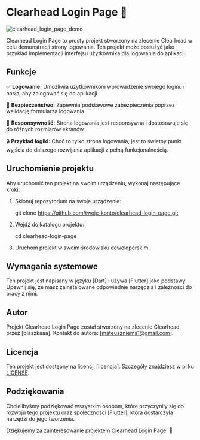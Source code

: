 # Clearhead Login Page 🚀

![clearhead_login_page_demo](link_do_zrzutu_ekranu.png)

Clearhead Login Page to prosty projekt stworzony na zlecenie Clearhead w celu demonstracji strony logowania. Ten projekt może posłużyć jako przykład implementacji interfejsu użytkownika dla logowania do aplikacji.

## Funkcje

✅ **Logowanie:** Umożliwia użytkownikom wprowadzenie swojego loginu i hasła, aby zalogować się do aplikacji.

🔐 **Bezpieczeństwo:** Zapewnia podstawowe zabezpieczenia poprzez walidację formularza logowania.

📱 **Responsywność:** Strona logowania jest responsywna i dostosowuje się do różnych rozmiarów ekranów.

🔒 **Przykład logiki:** Choć to tylko strona logowania, jest to świetny punkt wyjścia do dalszego rozwijania aplikacji z pełną funkcjonalnością.

## Uruchomienie projektu

Aby uruchomić ten projekt na swoim urządzeniu, wykonaj następujące kroki:

1. Sklonuj repozytorium na swoje urządzenie:
   
   git clone https://github.com/twoje-konto/clearhead-login-page.git
   

2. Wejdź do katalogu projektu:
   
   cd clearhead-login-page
   

3. Uruchom projekt w swoim środowisku deweloperskim.

## Wymagania systemowe

Ten projekt jest napisany w języku [Dart] i używa [Flutter] jako podstawy. Upewnij się, że masz zainstalowane odpowiednie narzędzia i zależności do pracy z nimi.

## Autor

Projekt Clearhead Login Page został stworzony na zlecenie Clearhead przez [blaszkaaa]. Kontakt do autora: [mateuszniema1@gmail.com].

## Licencja

Ten projekt jest dostępny na licencji [licencja]. Szczegóły znajdziesz w pliku [LICENSE](LICENSE).

## Podziękowania

Chcielibyśmy podziękować wszystkim osobom, które przyczyniły się do rozwoju tego projektu oraz społeczności [Flutter], która dostarczyła narzędzi do jego tworzenia.

Dziękujemy za zainteresowanie projektem Clearhead Login Page! 🚀
